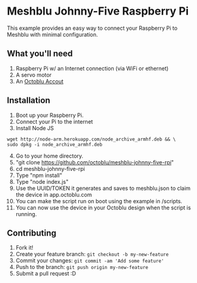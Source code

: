 <!-- TODO: add octoblu init scripts -->

# Meshblu Johnny-Five Raspberry Pi
This example provides an easy way to connect your Raspberry Pi to Meshblu with minimal configuration.

## What you'll need
1. Raspberry Pi w/ an Internet connection (via WiFi or ethernet)
1. A servo motor
1. An [Octoblu Accout](https://app.octoblu.com)

## Installation

<!-- TODO: Describe the installation process -->
1. Boot up your Raspberry Pi.
2. Connect your Pi to the internet
3. Install Node JS
```
wget http://node-arm.herokuapp.com/node_archive_armhf.deb && \
sudo dpkg -i node_archive_armhf.deb 
```
4. Go to your home directory.
5. "git clone https://github.com/octoblu/meshblu-johnny-five-rpi"
6. cd meshblu-johnny-five-rpi
7. Type "npm install"
8. Type "node index.js"
9. Use the UUID/TOKEN it generates and saves to meshblu.json to claim the device in app.octoblu.com
10. You can make the script run on boot using the example in /scripts. 
11. You can now use the device in your Octoblu design when the script is running.



## Contributing

1. Fork it!
2. Create your feature branch: `git checkout -b my-new-feature`
3. Commit your changes: `git commit -am 'Add some feature'`
4. Push to the branch: `git push origin my-new-feature`
5. Submit a pull request :D
